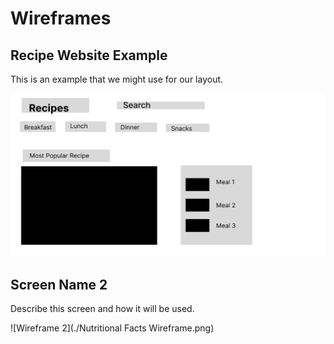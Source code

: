# Wireframes

## Recipe Website Example

This is an example that we might use for our layout.

![Wireframe 1](./wireframeAmin.jpg)

## Screen Name 2

Describe this screen and how it will be used.

![Wireframe 2](./Nutritional Facts Wireframe.png)
